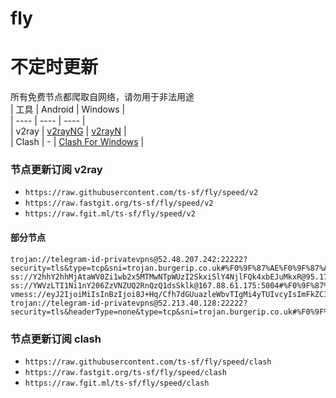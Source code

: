 # fly
# 不定时更新
所有免费节点都爬取自网络，请勿用于非法用途  
|  工具  | Android  | Windows  |  
|  ----  | ----   | ----  |  
| v2ray  | [v2rayNG](https://github.com/2dust/v2rayNG/releases) | [v2rayN](https://github.com/2dust/v2rayN/releases) |  
| Clash  | - | [Clash For Windows](https://github.com/2dust/clashN/releases) | 
  
### 节点更新订阅  v2ray
- `https://raw.githubusercontent.com/ts-sf/fly/speed/v2`  
- `https://raw.fastgit.org/ts-sf/fly/speed/v2`  
- `https://raw.fgit.ml/ts-sf/fly/speed/v2`  
#### 部分节点  
``` 
trojan://telegram-id-privatevpns@52.48.207.242:22222?security=tls&type=tcp&sni=trojan.burgerip.co.uk#%F0%9F%87%AE%F0%9F%87%AAIE%E7%88%B1%E5%B0%94%E5%85%B0%2024.5MB%2Fs
ss://Y2hhY2hhMjAtaWV0Zi1wb2x5MTMwNTpWUzI2SkxiSlY4NjlFQk4xbEJuMkxR@95.179.209.248:1080#%F0%9F%87%AB%F0%9F%87%B7FR%E6%B3%95%E5%9B%BD%20165.4KB%2Fs
ss://YWVzLTI1Ni1nY206ZzVNZUQ2RnQzQ1dsSklk@167.88.61.175:5004#%F0%9F%87%B8%F0%9F%87%AASE%E7%91%9E%E5%85%B8%201021.2KB%2Fs
vmess://eyJ2IjoiMiIsInBzIjoi8J+Hq/Cfh7dGUuazleWbvTIgMi4yTUIvcyIsImFkZCI6Im1heC1pcC5oaXJvbWFuNTQ0NS5pciIsInBvcnQiOiIzNTg2IiwiaWQiOiI3NjNkMjk5OS02MzIxLTRlNGEtOWVlYS01NzQ4MjBkMGE1NDciLCJhaWQiOiIwIiwic2N5IjoiY2hhY2hhMjAtcG9seTEzMDUiLCJuZXQiOiJ0Y3AiLCJ0eXBlIjoiaHR0cCIsImhvc3QiOiJzcGVlZHRlc3QubmV0IiwicGF0aCI6Ii9PVUlweHd3bXRwSkdJV3pyYVc3ZGw1IiwidGxzIjoiIiwic25pIjoiIiwidGVzdF9uYW1lIjoiRlLms5Xlm70yIn0=
trojan://telegram-id-privatevpns@52.213.40.128:22222?security=tls&headerType=none&type=tcp&sni=trojan.burgerip.co.uk#%F0%9F%87%AE%F0%9F%87%AAIE%E7%88%B1%E5%B0%94%E5%85%B02%201.8MB%2Fs
```
### 节点更新订阅  clash
- `https://raw.githubusercontent.com/ts-sf/fly/speed/clash`  
- `https://raw.fastgit.org/ts-sf/fly/speed/clash`  
- `https://raw.fgit.ml/ts-sf/fly/speed/clash`  


